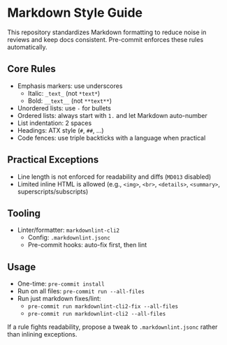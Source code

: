 # Markdown Style Guide

This repository standardizes Markdown formatting to reduce noise in reviews and keep docs consistent. Pre-commit enforces these rules automatically.

## Core Rules

- Emphasis markers: use underscores
  - Italic: `_text_` (not `*text*`)
  - Bold: `__text__` (not `**text**`)
- Unordered lists: use `-` for bullets
- Ordered lists: always start with `1.` and let Markdown auto-number
- List indentation: 2 spaces
- Headings: ATX style (`#`, `##`, …)
- Code fences: use triple backticks with a language when practical

## Practical Exceptions

- Line length is not enforced for readability and diffs (`MD013` disabled)
- Limited inline HTML is allowed (e.g., `<img>`, `<br>`, `<details>`, `<summary>`, superscripts/subscripts)

## Tooling

- Linter/formatter: `markdownlint-cli2`
  - Config: `.markdownlint.jsonc`
  - Pre-commit hooks: auto-fix first, then lint

## Usage

- One-time: `pre-commit install`
- Run on all files: `pre-commit run --all-files`
- Run just markdown fixes/lint:
  - `pre-commit run markdownlint-cli2-fix --all-files`
  - `pre-commit run markdownlint-cli2 --all-files`

If a rule fights readability, propose a tweak to `.markdownlint.jsonc` rather than inlining exceptions.
